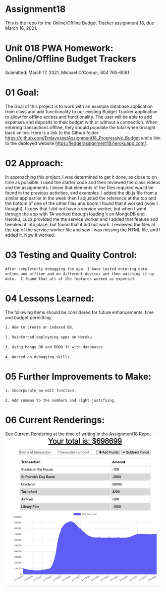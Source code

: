 # Assignment18

This is the repo for the Online/Offline Budget Tracker assignment 18, due March 16, 2021.


# Unit 018 PWA Homework: Online/Offline Budget Trackers

Submitted: March 17, 2021, Michael O'Connor, 604 765-6061

# 01 Goal: 

The Goal of this project is to work with an example database application from 
class and add functionality to our existing Budget Tracker application to 
allow for offline access and functionality.  The user will be able to add 
expenses and deposits to their budget with or without a connection. 
When entering transactions offline, they should populate the total when 
brought back online.  Here is a link to the Github folder 
https://github.com/Emjayosee/Assignment18_Progressive_Budget and a link to the deployed 
website https://ledgerassignment18.herokuapp.com/.

# 02 Approach:

In approaching this project, I was determined to get it done, as close to on time 
as possible.  I used the starter code and then reviewed the class videos and the 
assignments.  I knew that elements of the files required would be found in the 
previous activities, and examples.  I added the db.js file from a similar app 
earlier in the week then I adjusted the reference at the top and the bottom of 
one of the other files and boom I found that it worked (wow I thought).  I knew 
that I did not have a service worker, but when I went through the app with TA 
worked through loading it on MongoDB and Heroku, Luca provided me the service 
worker and I added that feature and tweaked it into place, but found that it 
did not work. I reviewed the files at the top of the service worker file and 
saw I was missing the HTML file, and I added it.  Now it worked.


# 03 Testing and Quality Control:

    After completerly debugging the app. I have tested entering data online and offline and on different devices and then watching it up date.  I found that all of the features worked as expected.


# 04 Lessons Learned:

The following items should be considered for future enhancements, time and budget permitting:

    1. How to create an indexed DB.

    2. Reinforced deployoing apps on Heroku.

    3. Using Mongo DB and ROBO 3t with databases.

    4. Worked on debugging skills.


# 05 Further Improvements to Make:

    1. Incorporate an edit function.

    2. Add commas to the numbers and right justifying.


# 06 Current Renderings:

See Current Rendering at the time of writing in the Assignment18 Repo. 
![alt text](public/icons/Current_Rendering.png) 

